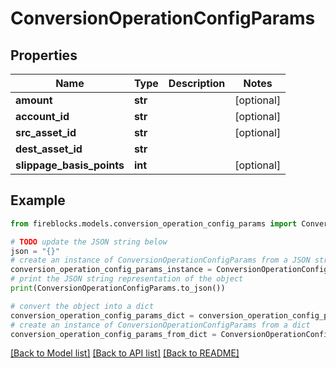 # ConversionOperationConfigParams


## Properties

Name | Type | Description | Notes
------------ | ------------- | ------------- | -------------
**amount** | **str** |  | [optional] 
**account_id** | **str** |  | [optional] 
**src_asset_id** | **str** |  | [optional] 
**dest_asset_id** | **str** |  | 
**slippage_basis_points** | **int** |  | [optional] 

## Example

```python
from fireblocks.models.conversion_operation_config_params import ConversionOperationConfigParams

# TODO update the JSON string below
json = "{}"
# create an instance of ConversionOperationConfigParams from a JSON string
conversion_operation_config_params_instance = ConversionOperationConfigParams.from_json(json)
# print the JSON string representation of the object
print(ConversionOperationConfigParams.to_json())

# convert the object into a dict
conversion_operation_config_params_dict = conversion_operation_config_params_instance.to_dict()
# create an instance of ConversionOperationConfigParams from a dict
conversion_operation_config_params_from_dict = ConversionOperationConfigParams.from_dict(conversion_operation_config_params_dict)
```
[[Back to Model list]](../README.md#documentation-for-models) [[Back to API list]](../README.md#documentation-for-api-endpoints) [[Back to README]](../README.md)


